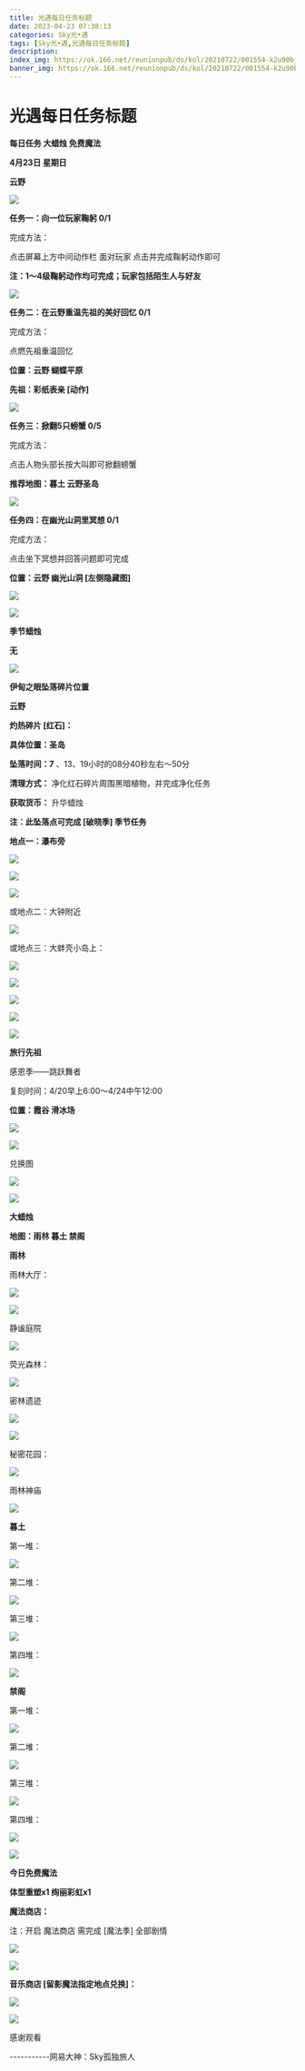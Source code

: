 ```yaml
---
title: 光遇每日任务标题
date: 2023-04-23 07:38:13
categories: Sky光•遇
tags: [Sky光•遇,光遇每日任务标题]
description: 
index_img: https://ok.166.net/reunionpub/ds/kol/20210722/001554-k2u90bj7ay.png?imageView&thumbnail=600x0&type=jpg
banner_img: https://ok.166.net/reunionpub/ds/kol/20210722/001554-k2u90bj7ay.png?imageView&thumbnail=600x0&type=jpg
---
```

# 光遇每日任务标题
**每日任务 大蜡烛 免费魔法**

 **4月23日 星期日**

 **云野**

![](https://img.166.net/reunionpub/ds/kol/20230423/002253-j73b2gzvod.jpeg)

 **任务一：向一位玩家鞠躬 0/1**

完成方法：

点击屏幕上方中间动作栏 面对玩家 点击并完成鞠躬动作即可

 **注：1～4级鞠躬动作均可完成；玩家包括陌生人与好友**

![](https://img.166.net/reunionpub/ds/kol/20230423/000811-qvj43w61ga.jpg)

 **任务二：在云野重温先祖的美好回忆 0/1**

完成方法：

点燃先祖重温回忆

 **位置：云野 蝴蝶平原**

 **先祖：彩纸表亲 [动作]**

![](https://img.166.net/reunionpub/ds/kol/20230423/000850-o3s4fwz6cq.jpg)

 **任务三：掀翻5只螃蟹 0/5**

完成方法：

点击人物头部长按大叫即可掀翻螃蟹

 **推荐地图：暮土 云野圣岛**

![](https://img.166.net/reunionpub/ds/kol/20230423/000911-zjvgb53tqn.jpg)

 **任务四：在幽光山洞里冥想 0/1**

完成方法：

点击坐下冥想并回答问题即可完成

 **位置：云野 幽光山洞 [左侧隐藏图]**

![](https://img.166.net/reunionpub/ds/kol/20230423/000926-blyj45g3v6.jpg)

![](https://img.166.net/reunionpub/ds/kol/20221018/100256-wzutnocka0.png)

 **季节蜡烛**

 **无**

![](https://img.166.net/reunionpub/ds/kol/20221130/005912-5mvshq9nf3.png)

 **伊甸之眼坠落碎片位置**

 **云野**

 **灼热碎片 [红石]：**

 **具体位置：圣岛**

 **坠落时间：7** 、13、19小时的08分40秒左右～50分

 **清理方式：** 净化红石碎片周围黑暗植物，并完成净化任务

 **获取货币：** 升华蜡烛

 **注：此坠落点可完成  [破晓季] 季节任务**

 **地点一：瀑布旁**

![](https://img.166.net/reunionpub/ds/kol/20230423/001451-2g58tnlbpa.jpeg)

![](https://img.166.net/reunionpub/ds/kol/20230423/001458-skdj8np2r1.jpeg)

![](https://img.166.net/reunionpub/ds/kol/20230423/001507-encikwq5po.jpeg)

或地点二：大钟附近

![](https://img.166.net/reunionpub/ds/kol/20230423/001611-kbjt6powh3.jpeg)

或地点三：大蚌壳小岛上：

![](https://img.166.net/reunionpub/ds/kol/20230423/001723-kv4rugscpl.jpeg)

![](https://img.166.net/reunionpub/ds/kol/20230423/001734-uqld3wf9nm.jpeg)

![](https://img.166.net/reunionpub/ds/kol/20230423/001746-v4ne3ls6bw.jpeg)

![](https://img.166.net/reunionpub/ds/kol/20230423/001753-wnlb4z1mtq.jpeg)

![](https://img.166.net/reunionpub/ds/kol/20230313/005012-cdpy0kr1uq.png)

 **旅行先祖**

感恩季——跳跃舞者

复刻时间：4/20早上6:00～4/24中午12:00

 **位置：霞谷 滑冰场**

![](https://img.166.net/reunionpub/ds/kol/20230419/225512-z154d0lhks.jpeg)

![](https://img.166.net/reunionpub/ds/kol/20230419/225520-7kw41eyufr.jpeg)

兑换图

![](https://img.166.net/reunionpub/ds/kol/20230421/003539-43p7ikavfj.jpeg)

![](https://img.166.net/reunionpub/ds/kol/20230313/005012-cdpy0kr1uq.png)

 **大蜡烛**

 **地图：雨林 暮土 禁阁**

 **雨林**

雨林大厅：

![](https://img.166.net/reunionpub/ds/kol/20230423/000437-8w4aqo6gs2.jpeg)

![](https://img.166.net/reunionpub/ds/kol/20230414/001148-hjlc2pudag.jpeg)

静谧庭院

![](https://img.166.net/reunionpub/ds/kol/20230423/000449-u8qfmd3wkr.jpeg)

荧光森林：

![](https://img.166.net/reunionpub/ds/kol/20230414/001239-onpdevbq9f.jpeg)

密林遗迹

![](https://img.166.net/reunionpub/ds/kol/20230423/000527-956z1lry7i.jpeg)

![](https://img.166.net/reunionpub/ds/kol/20230414/001418-r2tcwjazgp.jpeg)

秘密花园：

![](https://img.166.net/reunionpub/ds/kol/20230414/001316-7l6amydqhu.jpeg)

雨林神庙

![](https://img.166.net/reunionpub/ds/kol/20230423/000559-tr7dhv8lip.jpeg)

 **暮土**

第一堆：

![](https://img.166.net/reunionpub/ds/kol/20230423/000622-opzq4y0whc.jpeg)

第二堆：

![](https://img.166.net/reunionpub/ds/kol/20230423/000627-7thqslrd9a.jpeg)

第三堆：

![](https://img.166.net/reunionpub/ds/kol/20230423/000635-tply310sio.jpeg)

第四堆：

![](https://img.166.net/reunionpub/ds/kol/20230423/000640-5yu2wmqlb0.jpeg)

 **禁阁**

第一堆：

![](https://img.166.net/reunionpub/ds/kol/20230423/000312-qnb237t0kl.jpeg)

第二堆：

![](https://img.166.net/reunionpub/ds/kol/20230423/000318-f3gky7ne28.jpeg)

第三堆：

![](https://img.166.net/reunionpub/ds/kol/20230423/000324-nt9d6ek1ra.jpeg)

第四堆：

![](https://img.166.net/reunionpub/ds/kol/20230423/000331-e1sf48ch2i.jpeg)

![](https://img.166.net/reunionpub/ds/kol/20221018/100256-wzutnocka0.png)

 **今日免费魔法**

 **体型重塑x1 绚丽彩虹x1**

 **魔法商店：**

注：开启 魔法商店 需完成 [魔法季] 全部剧情

![](https://img.166.net/reunionpub/ds/kol/20221018/100559-oibznvdtus.png)

![](https://img.166.net/reunionpub/ds/kol/20230423/000219-s18vyksu94.jpeg)

 **音乐商店 [留影魔法指定地点兑换]：**

![](https://img.166.net/reunionpub/ds/kol/20230421/235902-jgs73mcaow.jpeg)

 **![](https://img.166.net/reunionpub/ds/kol/20221018/100256-wzutnocka0.png)**

感谢观看

\-----------网易大神：Sky孤独旅人

